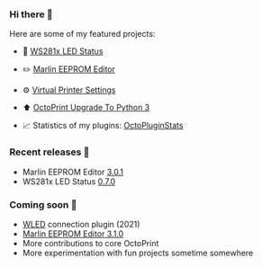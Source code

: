 ### Hi there 👋

Here are some of my featured projects:

* 🔦 [WS281x LED Status](https://github.com/cp2004/OctoPrint-WS281x_LED_Status)
* ✏️ [Marlin EEPROM Editor](https://github.com/cp2004/OctoPrint-EEPROM-Marlin)
* ⚙️ [Virtual Printer Settings](https://github.com/cp2004/OctoPrint-VirtualPrinterSettings)
* ⬆️ [OctoPrint Upgrade To Python 3](https://github.com/cp2004/Octoprint-Upgrade-To-Py3)

* 📈 Statistics of my plugins: [OctoPluginStats](https://cp2004.github.io/OctoPluginStats/)

### Recent releases 🔖
* Marlin EEPROM Editor [3.0.1](https://github.com/cp2004/OctoPrint-EEPROM-Marlin/releases/tag/3.0.1)
* WS281x LED Status [0.7.0](https://github.com/cp2004/OctoPrint-WS281x_LED_Status/releases/tag/0.7.0)

### Coming soon 👀
* [WLED](https://github.com/Aircoookie/WLED) connection plugin (2021)
* [Marlin EEPROM Editor 3.1.0](https://github.com/cp2004/OctoPrint-EEPROM-Marlin)
* More contributions to core OctoPrint
* More experimentation with fun projects sometime somewhere
